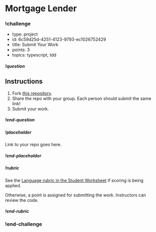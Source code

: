 # Mortgage Lender

<!--BEGIN CHALLENGE-->

### !challenge

* type: project
* id: 6c59d25d-4251-4123-9793-ec1026752429
* title: Submit Your Work
* points: 3
* topics: typescript, tdd

##### !question

## Instructions

1. Fork [this repository](https://github.com/gSchool/mortgage-lender-ts).
1. Share the repo with your group. Each person should submit the same link!
1. Submit your work.

<!--Your question text (can be regular **markdown**)-->

##### !end-question

##### !placeholder

Link to your repo goes here.

##### !end-placeholder

##### !rubric

See the [Language rubric in the Student Worksheet](https://docs.google.com/spreadsheets/d/1XMK4CVC7OFgpD8jvt6M85TiUF0-feOZcpDUU1QsFOoU/edit?usp=sharing) if scoring is being applied.

Otherwise, a point is assigned for submitting the work. Instructors can review the code.
##### !end-rubric

### !end-challenge

<!--END CHALLENGE-->